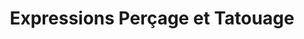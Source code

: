 ---
title: "Expressions Perçage et Tatouage"
url: /vaudreuil-dorion/expressions-percage-et-tatouage/
shop: tattoo
---